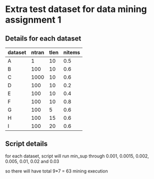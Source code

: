 # Extra test dataset for data mining assignment 1

## Details for each dataset

| dataset | ntran | tlen | nitems |
| ------- | ----- | ---- | ------ |
| A | 1 | 10 | 0.5 |
| B | 100 | 10 | 0.6 |
| C | 1000 | 10 | 0.6 |
| D | 100 | 10 | 0.2 |
| E | 100 | 10 | 0.4 |
| F | 100 | 10 | 0.8 |
| G | 100 | 5 | 0.6 |
| H | 100 | 15 | 0.6 |
| I | 100 | 20 | 0.6 |

## Script details

for each dataset, script will run min_sup through 
0.001, 0.0015, 0.002, 0.005, 0.01, 0.02 and 0.03

so there will have total 9*7 = 63 mining execution